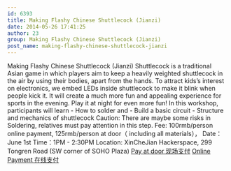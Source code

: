 ```yaml
---
id: 6393
title: Making Flashy Chinese Shuttlecock (Jianzi)
date: 2014-05-26 17:41:25
author: 23
group: Making Flashy Chinese Shuttlecock (Jianzi)
post_name: making-flashy-chinese-shuttlecock-jianzi
---
```


Making Flashy Chinese Shuttlecock (Jianzi) Shuttlecock is a traditional Asian game in which players aim to keep a heavily weighted shuttlecock in the air by using their bodies, apart from the hands. To attract kids’s interest on electronics, we embed LEDs inside shuttlecock to make it blink when people kick it. It will create a much more fun and appealing experience for sports in the evening. Play it at night for even more fun! In this workshop, participants will learn - How to solder and - Build a basic circuit - Structure and mechanics of shuttlecock 
Caution: There are maybe some risks in Soldering, relatives must pay attention in this step. Fee: 100rmb/person online payment, 125rmb/person at door（ including all materials）， Date：June 1st Time：1PM - 2:30PM Location: XinCheJian Hackerspace, 299 Tongren Road (SW corner of SOHO Plaza) [Pay at door 现场支付](http://xinchejian.com/event2/upcoming-workshop/?ee=224) [Online Payment 在线支付](http://www.vasee.com/event/view.jsp?inid=ff80808145f542f0014637dcfc62238e "报名参加")